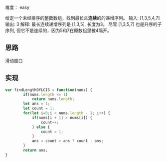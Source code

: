 难度： easy

给定一个未经排序的整数数组，找到最长且**连续**的的递增序列。
输入: [1,3,5,4,7]
输出: 3
解释: 最长连续递增序列是 [1,3,5], 长度为3。
尽管 [1,3,5,7] 也是升序的子序列, 但它不是连续的，因为5和7在原数组里被4隔开。 

 
## 思路
滑动窗口

## 实现
```js
var findLengthOfLCIS = function(nums) {
        if(nums.length <= 1)
            return nums.length;
        let ans = 1;
        let count = 1;
        for(let i=0;i < nums.length - 1; i++) {
            if(nums[i + 1] > nums[i]) {
                count++;
            } else {  
                count = 1;
            }
            ans = count > ans ? count : ans;
        }
        return ans;
}
```